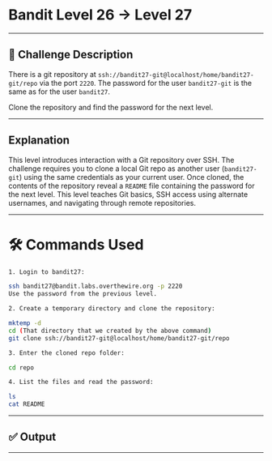 # **Bandit Level 26 → Level 27**

---

## **🧩 Challenge Description**

There is a git repository at `ssh://bandit27-git@localhost/home/bandit27-git/repo` via the port `2220`. The password for the user `bandit27-git` is the same as for the user `bandit27`.

Clone the repository and find the password for the next level.

---

## Explanation

This level introduces interaction with a Git repository over SSH. The challenge requires you to clone a local Git repo as another user (`bandit27-git`) using the same credentials as your current user. Once cloned, the contents of the repository reveal a `README` file containing the password for the next level. This level teaches Git basics, SSH access using alternate usernames, and navigating through remote repositories.

---

# 🛠️ Commands Used

```bash
1. Login to bandit27:

ssh bandit27@bandit.labs.overthewire.org -p 2220
Use the password from the previous level.

2. Create a temporary directory and clone the repository:

mktemp -d
cd (That directory that we created by the above command)
git clone ssh://bandit27-git@localhost/home/bandit27-git/repo

3. Enter the cloned repo folder:

cd repo

4. List the files and read the password:

ls
cat README
```

---

## ✅ Output

---